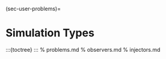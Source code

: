 (sec-user-problems)=
# Simulation Types

:::{toctree}
:::
% problems.md
% observers.md
% injectors.md
